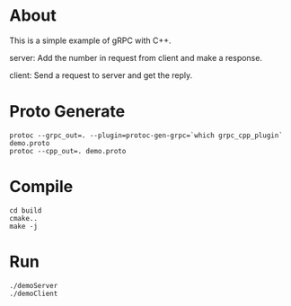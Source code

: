 # About

This is a simple example of gRPC with C++.

server: Add the number in request from client and make a response.

client: Send a request to server and get the reply.

# Proto Generate

```
protoc --grpc_out=. --plugin=protoc-gen-grpc=`which grpc_cpp_plugin` demo.proto
protoc --cpp_out=. demo.proto
```

# Compile

```shell
cd build
cmake..
make -j
```

# Run

```
./demoServer
./demoClient
```

